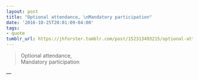 ```yaml
---
layout: post
title: "Optional attendance, \nMandatory participation"
date: '2016-10-25T20:01:09-04:00'
tags:
- quote
tumblr_url: https://jhforster.tumblr.com/post/152313493215/optional-attendance-mandatory-participation
---
```

> Optional attendance,   
> Mandatory participation

—
